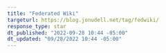 ```yaml
---
title: "Federated Wiki"
targeturl: https://blog.jonudell.net/tag/fedwiki/ 
response_type: star
dt_published: "2022-09-28 10:44 -05:00"
dt_updated: "09/28/2022 10:44 -05:00"
---
```

